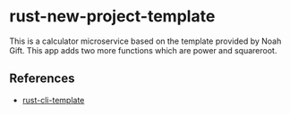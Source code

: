 # rust-new-project-template
This is a calculator microservice based on the template provided by Noah Gift. This app adds two more functions which are power and squareroot.
## References

* [rust-cli-template](https://github.com/kbknapp/rust-cli-template)
